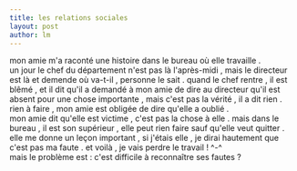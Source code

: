 ```yaml
---
title: les relations sociales  
layout: post
author: lm
---
```

<p>mon amie m'a raconté une histoire dans le bureau où elle travaille .<br />
un jour le chef du département n'est pas là l'après-midi , mais le directeur est là et demende où va-t-il , personne le sait . quand le chef rentre , il est blêmé , et il dit qu'il a demandé à mon amie de dire au directeur qu'il est absent pour une chose importante , mais c'est pas la vérité , il  a dit rien . rien à faire , mon amie est obligée de dire qu'elle a oublié .<br />
mon amie dit qu'elle est victime , c'est pas la chose à elle . mais dans le bureau , il est son supérieur , elle peut rien faire sauf qu'elle veut quitter .<br />
elle me donne un leçon important , si j'étais elle , je dirai hautement que c'est pas ma faute . et voilà , je vais perdre le travail ! ^-^<br />
mais le problème est : c'est difficile à reconnaître ses fautes ? </p>
